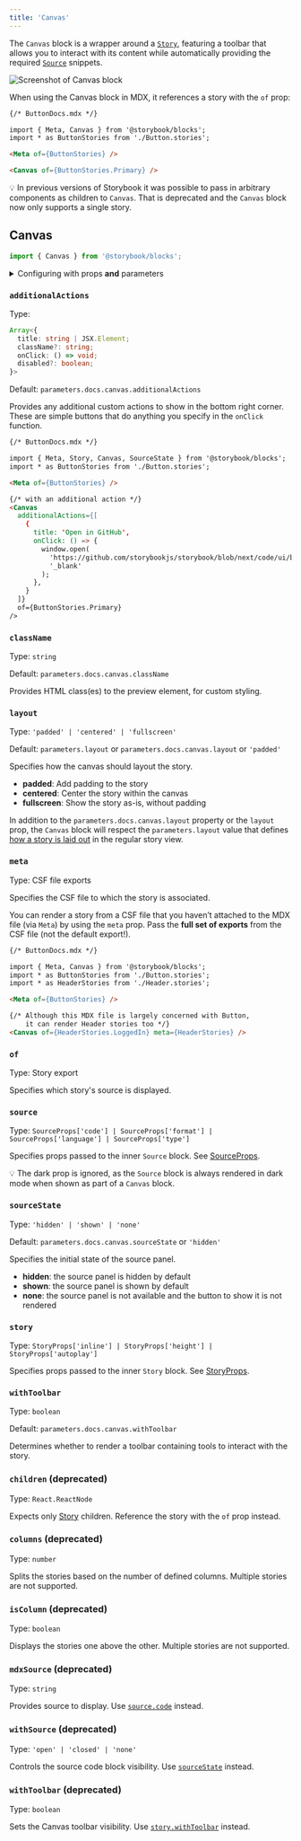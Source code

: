 ```yaml
---
title: 'Canvas'
---
```


The `Canvas` block is a wrapper around a [`Story`](./doc-block-story.md), featuring a toolbar that allows you to interact with its content while automatically providing the required [`Source`](./doc-block-source.md) snippets.

![Screenshot of Canvas block](./doc-block-canvas.png)

When using the Canvas block in MDX, it references a story with the `of` prop:

<!-- prettier-ignore-start -->
```md
{/* ButtonDocs.mdx */}

import { Meta, Canvas } from '@storybook/blocks';
import * as ButtonStories from './Button.stories';

<Meta of={ButtonStories} />

<Canvas of={ButtonStories.Primary} />
```
<!-- prettier-ignore-end -->

<div class="aside">

💡 In previous versions of Storybook it was possible to pass in arbitrary components as children to `Canvas`. That is deprecated and the `Canvas` block now only supports a single story.

</div>

## Canvas

```js
import { Canvas } from '@storybook/blocks';
```

<details>
<summary>Configuring with props <strong>and</strong> parameters</summary>

ℹ️ Like most blocks, the `Canvas` block is configured with props in MDX. Many of those props derive their default value from a corresponding [parameter](../writing-stories/parameters.md) in the block's namespace, `parameters.docs.canvas`.

The following `sourceState` configurations are equivalent:

<!-- prettier-ignore-start -->

<CodeSnippets
  paths={[
    'common/api-doc-block-canvas-parameter.js.mdx',
    'common/api-doc-block-canvas-parameter.ts.mdx',
  ]}
/>

<!-- prettier-ignore-end -->

<!-- prettier-ignore-start -->
```md
{/* ButtonDocs.mdx */}

<Canvas of={ButtonStories.Basic} sourceState="shown" />
```
<!-- prettier-ignore-end -->

The example above applied the parameter at the [story](../writing-stories/parameters.md#story-parameters) level, but it could also be applied at the [component](../writing-stories/parameters.md#component-parameters) (or meta) level or [project](../writing-stories/parameters.md#global-parameters) level.

</details>

### `additionalActions`

Type:

<!-- prettier-ignore-start -->
```ts
Array<{
  title: string | JSX.Element;
  className?: string;
  onClick: () => void;
  disabled?: boolean;
}>
```
<!-- prettier-ignore-end -->

Default: `parameters.docs.canvas.additionalActions`

Provides any additional custom actions to show in the bottom right corner. These are simple buttons that do anything you specify in the `onClick` function.

<!-- prettier-ignore-start -->
```md
{/* ButtonDocs.mdx */}

import { Meta, Story, Canvas, SourceState } from '@storybook/blocks';
import * as ButtonStories from './Button.stories';

<Meta of={ButtonStories} />

{/* with an additional action */}
<Canvas
  additionalActions={[
    {
      title: 'Open in GitHub',
      onClick: () => {
        window.open(
          'https://github.com/storybookjs/storybook/blob/next/code/ui/blocks/src/examples/Button.stories.tsx',
          '_blank'
        );
      },
    }
  ]}
  of={ButtonStories.Primary}
/>
```
<!-- prettier-ignore-end -->

### `className`

Type: `string`

Default: `parameters.docs.canvas.className`

Provides HTML class(es) to the preview element, for custom styling.

### `layout`

Type: `'padded' | 'centered' | 'fullscreen'`

Default: `parameters.layout` or `parameters.docs.canvas.layout` or `'padded'`

Specifies how the canvas should layout the story.

- **padded**: Add padding to the story
- **centered**: Center the story within the canvas
- **fullscreen**: Show the story as-is, without padding

In addition to the `parameters.docs.canvas.layout` property or the `layout` prop, the `Canvas` block will respect the `parameters.layout` value that defines [how a story is laid out](../configure/story-layout.md) in the regular story view.

### `meta`

Type: CSF file exports

Specifies the CSF file to which the story is associated.

You can render a story from a CSF file that you haven’t attached to the MDX file (via `Meta`) by using the `meta` prop. Pass the **full set of exports** from the CSF file (not the default export!).

<!-- prettier-ignore-start -->
```md
{/* ButtonDocs.mdx */}

import { Meta, Canvas } from '@storybook/blocks';
import * as ButtonStories from './Button.stories';
import * as HeaderStories from './Header.stories';

<Meta of={ButtonStories} />

{/* Although this MDX file is largely concerned with Button,
    it can render Header stories too */}
<Canvas of={HeaderStories.LoggedIn} meta={HeaderStories} />
```
<!-- prettier-ignore-end -->

### `of`

Type: Story export

Specifies which story's source is displayed.

### `source`

Type: `SourceProps['code'] | SourceProps['format'] | SourceProps['language'] | SourceProps['type']`

Specifies props passed to the inner `Source` block. See [SourceProps](./doc-block-source.md#sourceprops).

<div class="aside">

💡 The dark prop is ignored, as the `Source` block is always rendered in dark mode when shown as part of a `Canvas` block.

</div>

### `sourceState`

Type: `'hidden' | 'shown' | 'none'`

Default: `parameters.docs.canvas.sourceState` or `'hidden'`

Specifies the initial state of the source panel.

- **hidden**: the source panel is hidden by default
- **shown**: the source panel is shown by default
- **none**: the source panel is not available and the button to show it is not rendered

### `story`

Type: `StoryProps['inline'] | StoryProps['height'] | StoryProps['autoplay']`

Specifies props passed to the inner `Story` block. See [StoryProps](./doc-block-story.md#storyprops).

### `withToolbar`

Type: `boolean`

Default: `parameters.docs.canvas.withToolbar`

Determines whether to render a toolbar containing tools to interact with the story.

### `children` (deprecated)

Type: `React.ReactNode`

Expects only [Story](./doc-block-story.md) children. Reference the story with the `of` prop instead.

### `columns` (deprecated)

Type: `number`

Splits the stories based on the number of defined columns. Multiple stories are not supported.

### `isColumn` (deprecated)

Type: `boolean`

Displays the stories one above the other. Multiple stories are not supported.

### `mdxSource` (deprecated)

Type: `string`

Provides source to display. Use [`source.code`](#source) instead.

### `withSource` (deprecated)

Type: `'open' | 'closed' | 'none'`

Controls the source code block visibility. Use [`sourceState`](#sourcestate) instead.

### `withToolbar` (deprecated)

Type: `boolean`

Sets the Canvas toolbar visibility. Use [`story.withToolbar`](#story) instead.
